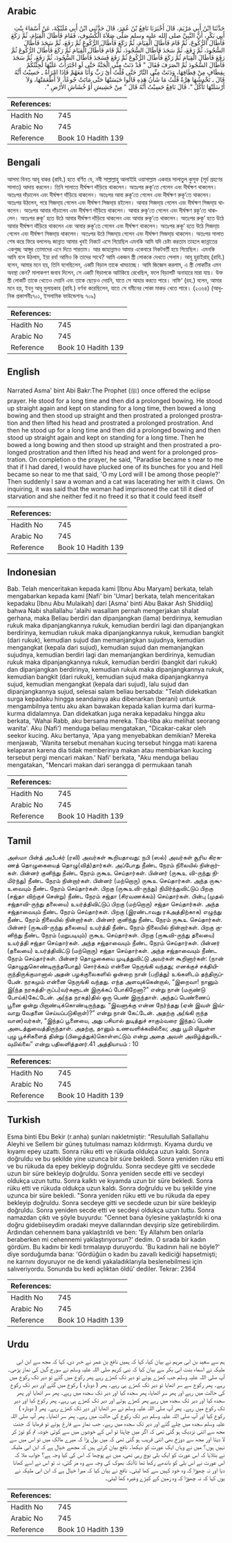## Arabic


<div dir="rtl" lang="ar" style={{fontSize:'larger',backgroundColor:'#f8f9fa',padding:20}}>
حَدَّثَنَا ابْنُ أَبِي مَرْيَمَ، قَالَ أَخْبَرَنَا نَافِعُ بْنُ عُمَرَ، قَالَ حَدَّثَنِي ابْنُ أَبِي مُلَيْكَةَ، عَنْ أَسْمَاءَ بِنْتِ أَبِي بَكْرٍ، أَنَّ النَّبِيَّ صلى الله عليه وسلم صَلَّى صَلاَةَ الْكُسُوفِ، فَقَامَ فَأَطَالَ الْقِيَامَ، ثُمَّ رَكَعَ فَأَطَالَ الرُّكُوعَ، ثُمَّ قَامَ فَأَطَالَ الْقِيَامَ، ثُمَّ رَكَعَ فَأَطَالَ الرُّكُوعَ ثُمَّ رَفَعَ، ثُمَّ سَجَدَ فَأَطَالَ السُّجُودَ، ثُمَّ رَفَعَ، ثُمَّ سَجَدَ فَأَطَالَ السُّجُودَ، ثُمَّ قَامَ فَأَطَالَ الْقِيَامَ ثُمَّ رَكَعَ فَأَطَالَ الرُّكُوعَ ثُمَّ رَفَعَ فَأَطَالَ الْقِيَامَ ثُمَّ رَكَعَ فَأَطَالَ الرُّكُوعَ ثُمَّ رَفَعَ فَسَجَدَ فَأَطَالَ السُّجُودَ، ثُمَّ رَفَعَ، ثُمَّ سَجَدَ فَأَطَالَ السُّجُودَ ثُمَّ انْصَرَفَ فَقَالَ ‏"‏ قَدْ دَنَتْ مِنِّي الْجَنَّةُ حَتَّى لَوِ اجْتَرَأْتُ عَلَيْهَا لَجِئْتُكُمْ بِقِطَافٍ مِنْ قِطَافِهَا، وَدَنَتْ مِنِّي النَّارُ حَتَّى قُلْتُ أَىْ رَبِّ وَأَنَا مَعَهُمْ فَإِذَا امْرَأَةٌ ـ حَسِبْتُ أَنَّهُ قَالَ ـ تَخْدِشُهَا هِرَّةٌ قُلْتُ مَا شَأْنُ هَذِهِ قَالُوا حَبَسَتْهَا حَتَّى مَاتَتْ جُوعًا، لاَ أَطْعَمَتْهَا، وَلاَ أَرْسَلَتْهَا تَأْكُلُ ‏"‏‏.‏ قَالَ نَافِعٌ حَسِبْتُ أَنَّهُ قَالَ ‏"‏ مِنْ خَشِيشِ أَوْ خُشَاشِ الأَرْضِ ‏"‏‏.‏
</div>
<div style={{backgroundColor:'#f8f9fa',padding:20, marginBottom: 10}}><table> <thead> <tr> <th>References:</th> <th></th> </tr> </thead> <tbody><tr><td>Hadith No</td><td>745</td></tr><tr><td>Arabic No</td><td>745</td></tr><tr><td>Reference</td><td>Book 10 Hadith 139</td></tr></tbody></table></div>

## Bengali


<div dir="ltr" lang="bn" style={{fontSize:'larger',backgroundColor:'#f8f9fa',padding:20}}>
আসমা বিনত আবূ বাকর (রাযি.) হতে বর্ণিত যে, নবী সাল্লাল্লাহু আলাইহি ওয়াসাল্লাম একবার সালাতুল কুসূফ (সূর্য গ্রহণের সালাত) আদায় করলেন। তিনি সালাতে দীর্ঘক্ষণ দাঁড়িয়ে থাকলেন। অতঃপর রুকূ‘তে গেলেন এবং দীর্ঘক্ষণ থাকলেন। অতঃপর দাঁড়ালেন এবং দীর্ঘক্ষণ দাঁড়িয়ে থাকলেন। অতঃপর আবা রুকূ‘তে গেলেন এবং দীর্ঘক্ষণ রুকূ‘তে থাকলেন। অতঃপর উঠলেন, পরে সিজদা্য় গেলেন এবং দীর্ঘক্ষণ সিজদা্য় রইলেন। আবার সিজদা্য় গেলেন এবং দীর্ঘক্ষণ সিজদা্য় থাকলেন। অতঃপর আবার দাঁড়ালেন এবং দীর্ঘক্ষণ দাঁড়িয়ে থাকলেন। আবার রুকূ‘তে গেলেন এবং দীর্ঘক্ষণ রকূ‘তে থাকলেন। অতঃপর রুকূ‘ হতে উঠে আবার দীর্ঘক্ষণ দাঁড়িয়ে থাকলেন এবং আবার রুকূ‘তে থাকলেন। অতঃপর রুকূ‘ হতে উঠে আবার দীর্ঘক্ষণ দাঁড়িয়ে থাকলেন এবং আবার রুকূ‘তে গেলেন এবং দীর্ঘক্ষণ থাকলেন। অতঃপর রুকূ‘ হতে উঠে সিজদা্য় গেলেন এবং দীর্ঘক্ষণ সিজদা্য় থাকলেন। অতঃপর উঠে সিজদা্য় গেলেন এবং দীর্ঘক্ষণ সিজদা্য় থাকলেন। অতঃপর সালাত শেষ করে ফিরে বললেনঃ জান্নাত আমার খুবই নিকটে এসে গিয়েছিল এমনকি আমি যদি চেষ্টা করতাম তাহলে জান্নাতের একগুচ্ছ আঙ্গুর তোমাদের এনে দিতে পারতাম। আর জাহান্নামও আমার একেবারে নিকটবর্তী হয়ে গিয়েছিল। এমনকি আমি বলে উঠলাম, ইয়া রব! আমিও কি তাদের সাথে? আমি একজন স্ত্রী লোককে দেখতে পেলাম। আবূ হুরাইরাহ্ (রাযি.) বলেন, আমার মনে হয়, তিনি বলেছিলেন, একটি বিড়াল তাকে খামচাচ্ছে। আমি জিজ্ঞেস করলাম, এ স্ত্রী লোকটির এমন অবস্থা কেন? মালাকগণ জবাব দিলেন, সে একটি বিড়ালকে আটকিয়ে রেখেছিল, ফলে বিড়ালটি অনাহারে মারা যায়। উক্ত স্ত্রী লোকটি তাকে খেতেও দেয়নি এবং তাকে ছেড়েও দেয়নি, যাতে সে আহার করতে পারে। নাফি‘ (রহ.) বলেন, আমার মনে হয়, ইবনু আবূ মুলায়কাহ (রাযি.) বর্ণনা করেছিলেন, যাতে সে যমীনের পোকা মাকড় খেতে পারে। (২৩৬৪) (আধুনিক প্রকাশনীঃ৭০১, ইসলামিক ফাউন্ডেশনঃ ৭০৯)
</div>
<div style={{backgroundColor:'#f8f9fa',padding:20, marginBottom: 10}}><table> <thead> <tr> <th>References:</th> <th></th> </tr> </thead> <tbody><tr><td>Hadith No</td><td>745</td></tr><tr><td>Arabic No</td><td>745</td></tr><tr><td>Reference</td><td>Book 10 Hadith 139</td></tr></tbody></table></div>

## English


<div dir="ltr" lang="en" style={{fontSize:'larger',backgroundColor:'#f8f9fa',padding:20}}>
Narrated Asma' bint Abi Bakr:The Prophet (ﷺ) once offered the eclipse prayer. He stood for a long time and then did a prolonged bowing. He stood up straight again and kept on standing for a long time, then bowed a long bowing and then stood up straight and then prostrated a prolonged prostration and then lifted his head and prostrated a prolonged prostration. And then he stood up for a long time and then did a prolonged bowing and then stood up straight again and kept on standing for a long time. Then he bowed a long bowing and then stood up straight and then prostrated a prolonged prostration and then lifted his head and went for a prolonged prostration. On completion o the prayer, he said, "Paradise became s near to me that if I had dared, I would have plucked one of its bunches for you and Hell became so near to me that said, 'O my Lord will I be among those people?' Then suddenly I saw a woman and a cat was lacerating her with it claws. On inquiring, it was said that the woman had imprisoned the cat till it died of starvation and she neither fed it no freed it so that it could feed itself
</div>
<div style={{backgroundColor:'#f8f9fa',padding:20, marginBottom: 10}}><table> <thead> <tr> <th>References:</th> <th></th> </tr> </thead> <tbody><tr><td>Hadith No</td><td>745</td></tr><tr><td>Arabic No</td><td>745</td></tr><tr><td>Reference</td><td>Book 10 Hadith 139</td></tr></tbody></table></div>

## Indonesian


<div dir="ltr" lang="id" style={{fontSize:'larger',backgroundColor:'#f8f9fa',padding:20}}>
Bab. Telah menceritakan kepada kami [Ibnu Abu Maryam] berkata, telah mengabarkan kepada kami [Nafi' bin 'Umar] berkata, telah menceritakan kepadaku [Ibnu Abu Mulaikah] dari [Asma' binti Abu Bakar Ash Shiddiiq] bahwa Nabi shallallahu 'alaihi wasallam pernah mengerjakan shalat gerhana, maka Beliau berdiri dan dipanjangkan (lama) berdirinya, kemudian rukuk maka dipanjangkannya rukuk, kemudian berdiri lagi dan dipanjangkan berdirinya, kemudian rukuk maka dipanjangkannya rukuk, kemudian bangkit (dari rukuk), kemudian sujud dan memanjangkan sujudnya, kemudian mengangkat (kepala dari sujud), kemudian sujud dan memanjangkan sujudnya, kemudian berdiri lagi dan memanjangkan berdirinya, kemudian rukuk maka dipanjangkannya rukuk, kemudian berdiri (bangkit dari rukuk) dan dipanjangkan berdirinya, kemudian rukuk maka dipanjangkannya rukuk, kemudian bangkit (dari rukuk), kemudian sujud maka dipanjangkannya sujud, kemudian mengangkat (kepala dari sujud), lalu sujud dan dipanjangkannya sujud, selesai salam beliau bersabda: "Telah didekatkan surga kepadaku hingga seandainya aku dibenarkan (berani) untuk mengambilnya tentu aku akan bawakan kepada kalian kurma dari kurma-kurma didalamnya. Dan didekatkan juga neraka kepadaku hingga aku berkata, 'Wahai Rabb, aku bersama mereka. Tiba-tiba aku melihat seorang wanita'. Aku (Nafi') menduga beliau mengatakan, "Dicakar-cakar oleh seekor kucing. Aku bertanya, 'Apa yang menyebabkan demikian? Mereka menjawab, 'Wanita tersebut menahan kucing tersebut hingga mati karena kelaparan karena dia tidak memberinya makan atau membiarkan kucing tersebut pergi mencari makan.' Nafi' berkata, "Aku menduga beliau mengatakan, "Mencari makan dari serangga di permukaan tanah
</div>
<div style={{backgroundColor:'#f8f9fa',padding:20, marginBottom: 10}}><table> <thead> <tr> <th>References:</th> <th></th> </tr> </thead> <tbody><tr><td>Hadith No</td><td>745</td></tr><tr><td>Arabic No</td><td>745</td></tr><tr><td>Reference</td><td>Book 10 Hadith 139</td></tr></tbody></table></div>

## Tamil


<div dir="ltr" lang="ta" style={{fontSize:'larger',backgroundColor:'#f8f9fa',padding:20}}>
அஸ்மா பின்த் அபீபக்ர் (ரலி) அவர்கள் கூறியதாவது: நபி (ஸல்) அவர்கள் சூரிய கிரகணத் தொழுகையைத் தொழு(வித்)தார்கள். அப்போது நீண்ட நேரம் நிலையில் நின்றார்கள். பின்னர் குனிந்து நீண்ட நேரம் ருகூஉ செய்தார்கள். பின்னர் (ருகூஉ வி-ருந்து நிமிர்ந்து) நீண்ட நேரம் நின்றார்கள். பின்னர் (மற்றொரு) ருகூஉ செய்தார்கள். அந்த ருகூஉவையும் நீண்ட நேரம் செய்தார்கள். பிறகு (ருகூஉவி-ருந்து) நிமிர்ந்துவிட்டுப் பிறகு (சஜ்தா விற்குச் சென்று) நீண்ட நேரம் சஜ்தா (சிரவணக்கம்) செய்தார்கள். பின்பு (முதல் சஜ்தாவி-ருந்து தலையை) உயர்த்திவிட்டுப் பிறகு (மற்றொரு) சஜ்தா செய்தார்கள். அந்த சஜ்தாவையும் நீண்ட நேரம் செய்தார்கள். பிறகு (இரண்டாவது ரக்அத்திற்காக) எழுந்து நீண்ட நேரம் நிலையில் நின்றார்கள். பின்னர் குனிந்து நீண்ட நேரம் ருகூஉ செய்தார்கள். பின்னர் (ருகூவி-ருந்து தலையை) உயர்த்தி நீண்ட நேரம் நிலையில் நின்றார்கள். பிறகு குனிந்து நீண்ட நேரம் (மறுபடியும்) ருகூஉ செய்தார்கள். பிறகு (ருகூவி-ருந்து தலையை) உயர்த்தி சஜ்தா செய்தார்கள். அந்த சஜ்தாவையும் நீண்ட நேரம் செய்தார்கள். பின்னர் (தலையை) உயர்த்திவிட்டு (மற்றொரு) சஜ்தா செய்தார்கள். அந்த சஜ்தாவையும் நீண்ட நேரம் செய்தார்கள். பின்னர் தொழுகையை முடித்துவிட்டு அவர்கள் கூறினார்கள்: (நான் தொழுதுகொண்டிருந்தபோது) சொர்க்கம் என்னை நெருங்கி வந்தது; எனக்குச் சக்தியிருந்திருக்குமானால் அதன் பழக்குலைகளில் ஒன்றை நான் (பறித்து) உங்களிடம் தந்திருப்பேன். நரகமும் என்னை நெருங்கி வந்தது. எந்த அளவுக்கென்றால், “இறைவா! நானும் இ(ந்த நரகத்தி-ருப்ப)வர்களுடன் இருக்கப் போகிறேனா?” என்று நான் (மருண்டு போய்க்)கேட்டேன். அ(ந்த நரகத்)தில் ஒரு பெண் இருந்தாள். அந்தப் பெண்ணைப் பூனை ஒன்று பிறாண்டிக்கொண்டிருந்தது. “இவளுக்கு என்ன நேர்ந்தது (ஏன் இவள் இவ்வாறு வேதனை செய்யப்படுகிறாள்)?” என்று நான் கேட்டேன். அதற்கு அ(ங்கி ருந்த வான)வர்கள், “இந்தப் பூனையை, அது பசியால் துடித்துச் சாகும்வரை இந்தப் பெண் அடைத்துவைத்திருந்தாள். அதற்கு, தானும் உணவளிக்கவில்லை; அது பூமி யிலுள்ள புழு பூச்சிகளைத் தின்று (பிழைத்துக்)கொள்ளட்டும் என்று அதை அவள் அவிழ்த்துவிடவுமில்லை” என்று பதிலளித்தனர்.41 அத்தியாயம் : 10
</div>
<div style={{backgroundColor:'#f8f9fa',padding:20, marginBottom: 10}}><table> <thead> <tr> <th>References:</th> <th></th> </tr> </thead> <tbody><tr><td>Hadith No</td><td>745</td></tr><tr><td>Arabic No</td><td>745</td></tr><tr><td>Reference</td><td>Book 10 Hadith 139</td></tr></tbody></table></div>

## Turkish


<div dir="ltr" lang="tr" style={{fontSize:'larger',backgroundColor:'#f8f9fa',padding:20}}>
Esma binti Ebu Bekir (r.anha) şunları nakletmiştir: "Resulullah Sallallahu Aleyhi ve Sellem bir güneş tutulması namazı kıldırmıştı. Kıyama durdu ve kıyamı epey uzattı. Sonra rüku etti ve rükuda oldukça uzun kaldı. Sonra doğruldu ve bu şekilde yine uzunca bir süre bekledi. Sonra yeniden rüku etti ve bu rükuda da epey bekleyip doğruldu. Sonra secdeye gitti ve secdede uzun bir süre bekleyip doğruldu. Sonra yeniden secde etti ve secdeyi oldukça uzun tuttu. Sonra kalktı ve kıyamda uzun bir süre bekledi. Sonra rüku etti ve rükuda oldukça uzun kaldı. Sonra doğruldu ve bu şekilde yine uzunca bir süre bekledi. "Sonra yeniden rüku etti ve bu rükuda da epey bekleyip doğruldu. Sonra secde­ye gitti ve secdede uzun bir süre bekleyip doğruldu. Sonra yeniden secde etti ve secdeyi oldukça uzun tuttu. Sonra namazdan çıktı ve şöyle buyurdu: "Cennet bana öylesine yaklaştırıldı ki ona doğru gidebiiseydim oradaki meyve dalların­dan devşirip sîze getirebilirdim. Ardından cehennem bana yaklaştırıldı ve ben: 'Ey Allahım ben onlarla beraberken mi cehennemi yaklaştırıyorsun?' dedim. O sırada bir kadın gördüm. Bu kadını bir kedi tırmalayıp duruyordu. 'Bu kadının hali ne böyle?' diye sorduğumda bana: 'Gördüğün o kadın bu zavallı kediciği hapsetmişti; ne karnını doyuruyor ne de kendi yakaladıklarıyla beslenebilmesi için salıveriyordu. Sonunda bu kedi açlıktan öldü' dediler. Tekrar: 2364
</div>
<div style={{backgroundColor:'#f8f9fa',padding:20, marginBottom: 10}}><table> <thead> <tr> <th>References:</th> <th></th> </tr> </thead> <tbody><tr><td>Hadith No</td><td>745</td></tr><tr><td>Arabic No</td><td>745</td></tr><tr><td>Reference</td><td>Book 10 Hadith 139</td></tr></tbody></table></div>

## Urdu


<div dir="rtl" lang="ur" style={{fontSize:'larger',backgroundColor:'#f8f9fa',padding:20}}>
ہم سے سعید بن ابی مریم نے بیان کیا، کہا کہ ہمیں نافع بن عمر نے خبر دی، کہا کہ مجھ سے ابن ابی ملیکہ نے اسماء بنت ابی بکر سے بیان کیا کہ نبی کریم صلی اللہ علیہ وسلم نے سورج گہن کی نماز پڑھی۔ آپ صلی اللہ علیہ وسلم جب کھڑے ہوئے تو دیر تک کھڑے رہے پھر رکوع میں گئے تو دیر تک رکوع میں رہے۔ پھر رکوع سے سر اٹھایا تو دیر تک کھڑے ہی رہے۔ پھر ( دوبارہ ) رکوع میں گئے اور دیر تک رکوع کی حالت میں رہے اور پھر سر اٹھایا، پھر سجدہ کیا اور دیر تک سجدہ میں رہے۔ پھر سر اٹھایا اور پھر سجدہ کیا اور دیر تک سجدہ میں رہے پھر کھڑے ہوئے اور دیر تک کھڑے ہی رہے۔ پھر رکوع کیا اور دیر تک رکوع میں رہے۔ پھر آپ صلی اللہ علیہ وسلم نے سر اٹھایا اور دیر تک کھڑے رہے۔ پھر ( دوبارہ ) رکوع کیا اور آپ صلی اللہ علیہ وسلم دیر تک رکوع کی حالت میں رہے۔ پھر سر اٹھایا۔ پھر آپ صلی اللہ علیہ وسلم سجدہ میں چلے گئے اور دیر تک سجدہ میں رہے۔ جب نماز سے فارغ ہوئے تو فرمایا کہ جنت مجھ سے اتنی نزدیک ہو گئی تھی کہ اگر میں چاہتا تو اس کے خوشوں میں سے کوئی خوشہ تم کو توڑ کر لا دیتا اور مجھ سے دوزخ بھی اتنی قریب ہو گئی تھی کہ میں بول پڑا کہ میرے مالک میں تو اس میں سے نہیں ہوں؟ میں نے وہاں ایک عورت کو دیکھا۔ نافع بیان کرتے ہیں کہ مجھے خیال ہے کہ ابن ابی ملیکہ نے بتلایا کہ اس عورت کو ایک بلی نوچ رہی تھی، میں نے پوچھا کہ اس کی کیا وجہ ہے؟ جواب ملا کہ اس عورت نے اس بلی کو باندھے رکھا تھا تاآنکہ بھوک کی وجہ سے وہ مر گئی، نہ تو اس نے اسے کھانا دیا اور نہ چھوڑا کہ وہ خود کہیں سے کھا لیتی۔ نافع نے بیان کیا کہ میرا خیال ہے کہ ابن ابی ملیکہ نے یوں کہا کہ نہ چھوڑا کہ وہ زمین کے کیڑے وغیرہ کھا لیتی۔
</div>
<div style={{backgroundColor:'#f8f9fa',padding:20, marginBottom: 10}}><table> <thead> <tr> <th>References:</th> <th></th> </tr> </thead> <tbody><tr><td>Hadith No</td><td>745</td></tr><tr><td>Arabic No</td><td>745</td></tr><tr><td>Reference</td><td>Book 10 Hadith 139</td></tr></tbody></table></div>